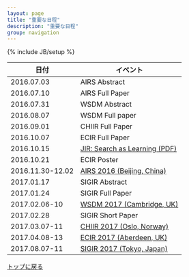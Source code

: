 ```yaml
---
layout: page
title: "重要な日程"
description: "重要な日程"
group: navigation
---
```

{% include JB/setup %}

| 日付        | イベント       |
|------------|---------------|
| 2016.07.03 | AIRS Abstract |
| 2016.07.10 | AIRS Full Paper |
| 2016.07.31 | WSDM Abstract |
| 2016.08.07 | WSDM Full paper |
| 2016.09.01 | CHIIR Full Paper |
| 2016.10.07 | ECIR Full Paper |
| 2016.10.15 | [JIR: Search as Learning (PDF)](http://www.springer.com/cda/content/document/cda_downloaddocument/CfP_SI_Search+As+Learning.pdf?SGWID=0-0-45-1573868-p35744790) |
| 2016.10.21 | ECIR Poster |
| 2016.11.30-12.02 | [AIRS 2016 (Beijing, China)](http://airs2016.ruc.edu.cn) |
| 2017.01.17 | SIGIR Abstract |
| 2017.01.24 | SIGIR Full Paper |
| 2017.02.06-10 | [WSDM 2017 (Cambridge, UK)](http://www.wsdm-conference.org/2017/) |
| 2017.02.28 | SIGIR Short Paper
| 2017.03.07-11 | [CHIIR 2017 (Oslo, Norway)](http://sigir.org/chiir2017/) |
| 2017.04.08-13 | [ECIR 2017 (Aberdeen, UK)](http://www.ecir2017.org) |
| 2017.08.07-11 | [SIGIR 2017 (Tokyo, Japan)](http://sigir.org/sigir2017/) |

[トップに戻る](./)
